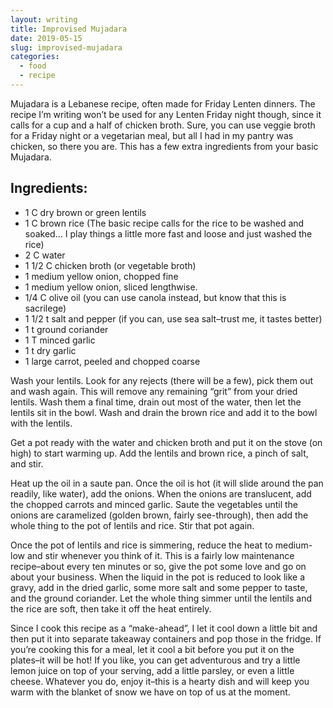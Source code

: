 ```yaml
---
layout: writing
title: Improvised Mujadara
date: 2019-05-15
slug: improvised-mujadara
categories:
  - food
  - recipe
---
```


Mujadara is a Lebanese recipe, often made for Friday Lenten dinners. The recipe I’m writing won’t be used for any Lenten Friday night though, since it calls for a cup and a half of chicken broth. Sure, you can use veggie broth for a Friday night or a vegetarian meal, but all I had in my pantry was chicken, so there you are. This has a few extra ingredients from your basic Mujadara.

## Ingredients:

- 1 C dry brown or green lentils
- 1 C brown rice (The basic recipe calls for the rice to be washed and soaked… I play things a little more fast and loose and just washed the rice)
- 2 C water
- 1 1/2 C chicken broth (or vegetable broth)
- 1 medium yellow onion, chopped fine
- 1 medium yellow onion, sliced lengthwise.
- 1/4 C olive oil (you can use canola instead, but know that this is sacrilege)
- 1 1/2 t salt and pepper (if you can, use sea salt–trust me, it tastes better)
- 1 t ground coriander
- 1 T minced garlic
- 1 t dry garlic
- 1 large carrot, peeled and chopped coarse

Wash your lentils. Look for any rejects (there will be a few), pick them out and wash again. This will remove any remaining “grit” from your dried lentils. Wash them a final time, drain out most of the water, then let the lentils sit in the bowl. Wash and drain the brown rice and add it to the bowl with the lentils.

Get a pot ready with the water and chicken broth and put it on the stove (on high) to start warming up. Add the lentils and brown rice, a pinch of salt, and stir.

Heat up the oil in a saute pan. Once the oil is hot (it will slide around the pan readily, like water), add the onions. When the onions are translucent, add the chopped carrots and minced garlic. Saute the vegetables until the onions are caramelized (golden brown, fairly see-through), then add the whole thing to the pot of lentils and rice. Stir that pot again.

Once the pot of lentils and rice is simmering, reduce the heat to medium-low and stir whenever you think of it. This is a fairly low maintenance recipe–about every ten minutes or so, give the pot some love and go on about your business. When the liquid in the pot is reduced to look like a gravy, add in the dried garlic, some more salt and some pepper to taste, and the ground coriander. Let the whole thing simmer until the lentils and the rice are soft, then take it off the heat entirely.

Since I cook this recipe as a “make-ahead”, I let it cool down a little bit and then put it into separate takeaway containers and pop those in the fridge. If you’re cooking this for a meal, let it cool a bit before you put it on the plates–it will be hot! If you like, you can get adventurous and try a little lemon juice on top of your serving, add a little parsley, or even a little cheese. Whatever you do, enjoy it–this is a hearty dish and will keep you warm with the blanket of snow we have on top of us at the moment.
